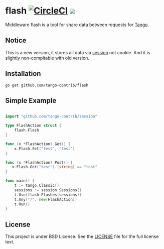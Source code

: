 flash [![CircleCI](https://circleci.com/gh/tango-contrib/flash/tree/master.svg?style=svg)](https://circleci.com/gh/tango-contrib/flash/tree/master) [![](http://gocover.io/_badge/github.com/tango-contrib/flash)](http://gocover.io/github.com/tango-contrib/flash)
======

Middleware flash is a tool for share data between requests for [Tango](https://github.com/lunny/tango). 

## Notice

This is a new version, it stores all data via [session](https://github.com/tango-contrib/session) not cookie. And it is slightly non-compitable with old version.

## Installation

    go get github.com/tango-contrib/flash

## Simple Example

```Go

import "github.com/tango-contrib/session"

type FlashAction struct {
    flash.Flash
}

func (x *FlashAction) Get() {
    x.Flash.Set("test", "test")
}

func (x *FlashAction) Post() {
   x.Flash.Get("test").(string) == "test"
}

func main() {
    t := tango.Classic()
    sessions := session.Sessions()
    t.Use(flash.Flashes(sessions))
    t.Any("/", new(FlashAction))
    t.Run()
}
```

## License

This project is under BSD License. See the [LICENSE](LICENSE) file for the full license text.